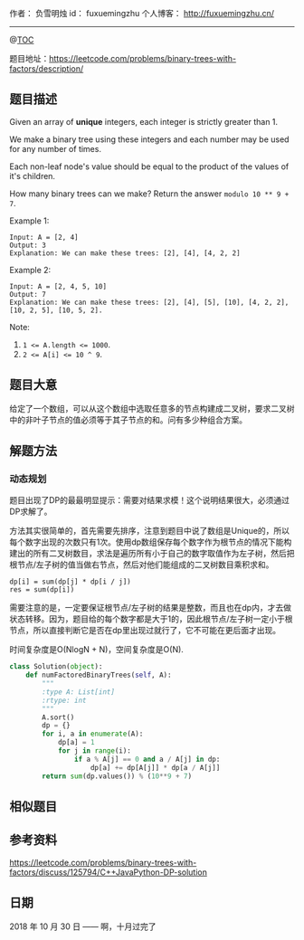作者： 负雪明烛
id：	fuxuemingzhu
个人博客：	http://fuxuemingzhu.cn/

---
@[TOC](目录)


题目地址：https://leetcode.com/problems/binary-trees-with-factors/description/


## 题目描述

Given an array of **unique** integers, each integer is strictly greater than 1.

We make a binary tree using these integers and each number may be used for any number of times.

Each non-leaf node's value should be equal to the product of the values of it's children.

How many binary trees can we make?  Return the answer ``modulo 10 ** 9 + 7``.

Example 1:

    Input: A = [2, 4]
    Output: 3
    Explanation: We can make these trees: [2], [4], [4, 2, 2]

Example 2:

    Input: A = [2, 4, 5, 10]
    Output: 7
    Explanation: We can make these trees: [2], [4], [5], [10], [4, 2, 2], [10, 2, 5], [10, 5, 2].
     

Note:

1. ``1 <= A.length <= 1000``.
1. ``2 <= A[i] <= 10 ^ 9``.


## 题目大意

给定了一个数组，可以从这个数组中选取任意多的节点构建成二叉树，要求二叉树中的非叶子节点的值必须等于其子节点的和。问有多少种组合方案。

## 解题方法

### 动态规划

题目出现了DP的最最明显提示：需要对结果求模！这个说明结果很大，必须通过DP求解了。

方法其实很简单的，首先需要先排序，注意到题目中说了数组是Unique的，所以每个数字出现的次数只有1次。使用dp数组保存每个数字作为根节点的情况下能构建出的所有二叉树数目，求法是遍历所有小于自己的数字取值作为左子树，然后把根节点/左子树的值当做右节点，然后对他们能组成的二叉树数目乘积求和。

    dp[i] = sum(dp[j] * dp[i / j])
    res = sum(dp[i])

需要注意的是，一定要保证根节点/左子树的结果是整数，而且也在dp内，才去做状态转移。因为，题目给的每个数字都是大于1的，因此根节点/左子树一定小于根节点，所以直接判断它是否在dp里出现过就行了，它不可能在更后面才出现。

时间复杂度是O(NlogN + N)，空间复杂度是O(N).

```python
class Solution(object):
    def numFactoredBinaryTrees(self, A):
        """
        :type A: List[int]
        :rtype: int
        """
        A.sort()
        dp = {}
        for i, a in enumerate(A):
            dp[a] = 1
            for j in range(i):
                if a % A[j] == 0 and a / A[j] in dp:
                    dp[a] += dp[A[j]] * dp[a / A[j]]
        return sum(dp.values()) % (10**9 + 7)
```


## 相似题目


## 参考资料

https://leetcode.com/problems/binary-trees-with-factors/discuss/125794/C++JavaPython-DP-solution

## 日期

2018 年 10 月 30 日 —— 啊，十月过完了


  [1]: https://zxi.mytechroad.com/blog/wp-content/uploads/2018/09/898-ep222.png
  [2]: https://blog.csdn.net/happyaaaaaaaaaaa/article/details/51636861
